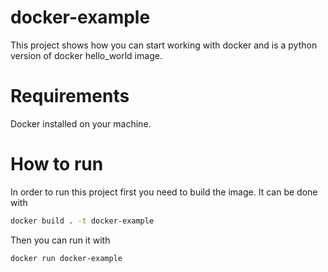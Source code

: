 # docker-example
This project shows how you can start working with docker and is a python version of docker hello_world image.

# Requirements
Docker installed on your machine.

# How to run
In order to run this project first you need to build the image.
It can be done with 
```bash
docker build . -t docker-example
```

Then you can run it with
```bash
docker run docker-example
```
